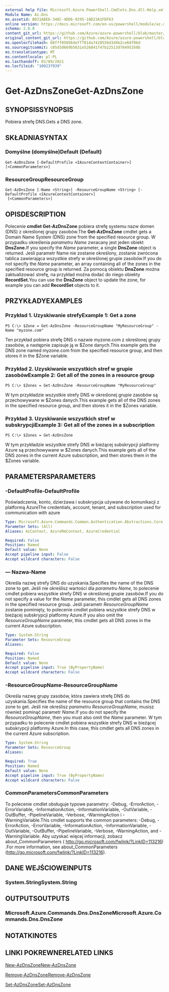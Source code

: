 ```yaml
---
external help file: Microsoft.Azure.PowerShell.Cmdlets.Dns.dll-Help.xml
Module Name: Az.Dns
ms.assetid: B831ABE6-348C-4DD6-9295-18D23A1FDF63
online version: https://docs.microsoft.com/en-us/powershell/module/az.dns/get-azdnszone
schema: 2.0.0
content_git_url: https://github.com/Azure/azure-powershell/blob/master/src/Dns/Dns/help/Get-AzDnsZone.md
original_content_git_url: https://github.com/Azure/azure-powershell/blob/master/src/Dns/Dns/help/Get-AzDnsZone.md
ms.openlocfilehash: 68fff050564eff7014a7428556d3d4b2ce68f06d
ms.sourcegitcommit: c05d3d669b5631e526841f47b22513d78495350b
ms.translationtype: MT
ms.contentlocale: pl-PL
ms.lasthandoff: 02/09/2021
ms.locfileid: "100237939"
---
```

# <span data-ttu-id="f6781-101">Get-AzDnsZone</span><span class="sxs-lookup"><span data-stu-id="f6781-101">Get-AzDnsZone</span></span>

## <span data-ttu-id="f6781-102">SYNOPSIS</span><span class="sxs-lookup"><span data-stu-id="f6781-102">SYNOPSIS</span></span>
<span data-ttu-id="f6781-103">Pobiera strefę DNS.</span><span class="sxs-lookup"><span data-stu-id="f6781-103">Gets a DNS zone.</span></span>

## <span data-ttu-id="f6781-104">SKŁADNIA</span><span class="sxs-lookup"><span data-stu-id="f6781-104">SYNTAX</span></span>

### <span data-ttu-id="f6781-105">Domyślne (domyślne)</span><span class="sxs-lookup"><span data-stu-id="f6781-105">Default (Default)</span></span>
```
Get-AzDnsZone [-DefaultProfile <IAzureContextContainer>] [<CommonParameters>]
```

### <span data-ttu-id="f6781-106">ResourceGroup</span><span class="sxs-lookup"><span data-stu-id="f6781-106">ResourceGroup</span></span>
```
Get-AzDnsZone [-Name <String>] -ResourceGroupName <String> [-DefaultProfile <IAzureContextContainer>]
 [<CommonParameters>]
```

## <span data-ttu-id="f6781-107">OPIS</span><span class="sxs-lookup"><span data-stu-id="f6781-107">DESCRIPTION</span></span>
<span data-ttu-id="f6781-108">Polecenie **cmdlet Get-AzDnsZone** pobiera strefę systemu nazw domen (DNS) z określonej grupy zasobów.</span><span class="sxs-lookup"><span data-stu-id="f6781-108">The **Get-AzDnsZone** cmdlet gets a Domain Name System (DNS) zone from the specified resource group.</span></span>
<span data-ttu-id="f6781-109">W przypadku określenia *parametru Name* zwracany jest jeden obiekt **DnsZone.**</span><span class="sxs-lookup"><span data-stu-id="f6781-109">If you specify the *Name* parameter, a single **DnsZone** object is returned.</span></span>
<span data-ttu-id="f6781-110">Jeśli parametr Name  nie zostanie określony, zostanie zwrócona tablica zawierająca wszystkie strefy w określonej grupie zasobów.</span><span class="sxs-lookup"><span data-stu-id="f6781-110">If you do not specify the *Name* parameter, an array containing all of the zones in the specified resource group is returned.</span></span>
<span data-ttu-id="f6781-111">Za pomocą obiektu **DnsZone** można zaktualizować strefę, na przykład można dodać do niego obiekty **RecordSet.**</span><span class="sxs-lookup"><span data-stu-id="f6781-111">You can use the **DnsZone** object to update the zone, for example you can add **RecordSet** objects to it.</span></span>

## <span data-ttu-id="f6781-112">PRZYKŁADY</span><span class="sxs-lookup"><span data-stu-id="f6781-112">EXAMPLES</span></span>

### <span data-ttu-id="f6781-113">Przykład 1. Uzyskiwanie strefy</span><span class="sxs-lookup"><span data-stu-id="f6781-113">Example 1: Get a zone</span></span>
```
PS C:\> $Zone = Get-AzDnsZone -ResourceGroupName "MyResourceGroup" -Name "myzone.com"
```

<span data-ttu-id="f6781-114">Ten przykład pobiera strefę DNS o nazwie myzone.com z określonej grupy zasobów, a następnie zapisuje ją w $Zone danych.</span><span class="sxs-lookup"><span data-stu-id="f6781-114">This example gets the DNS zone named myzone.com from the specified resource group, and then stores it in the $Zone variable.</span></span>

### <span data-ttu-id="f6781-115">Przykład 2. Uzyskiwanie wszystkich stref w grupie zasobów</span><span class="sxs-lookup"><span data-stu-id="f6781-115">Example 2: Get all of the zones in a resource group</span></span>
```
PS C:\> $Zones = Get-AzDnsZone -ResourceGroupName "MyResourceGroup"
```

<span data-ttu-id="f6781-116">W tym przykładzie wszystkie strefy DNS w określonej grupie zasobów są przechowywane w $Zones danych.</span><span class="sxs-lookup"><span data-stu-id="f6781-116">This example gets all of the DNS zones in the specified resource group, and then stores it in the $Zones variable.</span></span>

### <span data-ttu-id="f6781-117">Przykład 3. Uzyskiwanie wszystkich stref w subskrypcji</span><span class="sxs-lookup"><span data-stu-id="f6781-117">Example 3: Get all of the zones in a subscription</span></span>
```
PS C:\> $Zones = Get-AzDnsZone
```

<span data-ttu-id="f6781-118">W tym przykładzie wszystkie strefy DNS w bieżącej subskrypcji platformy Azure są przechowywane w $Zones danych.</span><span class="sxs-lookup"><span data-stu-id="f6781-118">This example gets all of the DNS zones in the current Azure subscription, and then stores them in the $Zones variable.</span></span>

## <span data-ttu-id="f6781-119">PARAMETERS</span><span class="sxs-lookup"><span data-stu-id="f6781-119">PARAMETERS</span></span>

### <span data-ttu-id="f6781-120">-DefaultProfile</span><span class="sxs-lookup"><span data-stu-id="f6781-120">-DefaultProfile</span></span>
<span data-ttu-id="f6781-121">Poświadczenia, konto, dzierżawa i subskrypcja używane do komunikacji z platformą Azure</span><span class="sxs-lookup"><span data-stu-id="f6781-121">The credentials, account, tenant, and subscription used for communication with azure</span></span>

```yaml
Type: Microsoft.Azure.Commands.Common.Authentication.Abstractions.Core.IAzureContextContainer
Parameter Sets: (All)
Aliases: AzContext, AzureRmContext, AzureCredential

Required: False
Position: Named
Default value: None
Accept pipeline input: False
Accept wildcard characters: False
```

### <span data-ttu-id="f6781-122">— Nazwa</span><span class="sxs-lookup"><span data-stu-id="f6781-122">-Name</span></span>
<span data-ttu-id="f6781-123">Określa nazwę strefy DNS do uzyskania.</span><span class="sxs-lookup"><span data-stu-id="f6781-123">Specifies the name of the DNS zone to get.</span></span>
<span data-ttu-id="f6781-124">Jeśli nie określisz wartości dla *parametru Name,* to polecenie cmdlet pobiera wszystkie strefy DNS w określonej grupie zasobów.</span><span class="sxs-lookup"><span data-stu-id="f6781-124">If you do not specify a value for the *Name* parameter, this cmdlet gets all DNS zones in the specified resource group.</span></span>
<span data-ttu-id="f6781-125">Jeśli parametr *ResourceGroupName* zostanie pominięty, to polecenie cmdlet pobiera wszystkie strefy DNS w bieżącej subskrypcji platformy Azure.</span><span class="sxs-lookup"><span data-stu-id="f6781-125">If you also omit the *ResourceGroupName* parameter, this cmdlet gets all DNS zones in the current Azure subscription.</span></span>

```yaml
Type: System.String
Parameter Sets: ResourceGroup
Aliases:

Required: False
Position: Named
Default value: None
Accept pipeline input: True (ByPropertyName)
Accept wildcard characters: False
```

### <span data-ttu-id="f6781-126">-ResourceGroupName</span><span class="sxs-lookup"><span data-stu-id="f6781-126">-ResourceGroupName</span></span>
<span data-ttu-id="f6781-127">Określa nazwę grupy zasobów, która zawiera strefę DNS do uzyskania.</span><span class="sxs-lookup"><span data-stu-id="f6781-127">Specifies the name of the resource group that contains the DNS zone to get.</span></span>
<span data-ttu-id="f6781-128">Jeśli nie określisz *parametru ResourceGroupName,* musisz również pominąć parametr *Name.*</span><span class="sxs-lookup"><span data-stu-id="f6781-128">If you do not specify the *ResourceGroupName*, then you must also omit the *Name* parameter.</span></span>
<span data-ttu-id="f6781-129">W tym przypadku to polecenie cmdlet pobiera wszystkie strefy DNS w bieżącej subskrypcji platformy Azure.</span><span class="sxs-lookup"><span data-stu-id="f6781-129">In this case, this cmdlet gets all DNS zones in the current Azure subscription.</span></span>

```yaml
Type: System.String
Parameter Sets: ResourceGroup
Aliases:

Required: True
Position: Named
Default value: None
Accept pipeline input: True (ByPropertyName)
Accept wildcard characters: False
```

### <span data-ttu-id="f6781-130">CommonParameters</span><span class="sxs-lookup"><span data-stu-id="f6781-130">CommonParameters</span></span>
<span data-ttu-id="f6781-131">To polecenie cmdlet obsługuje typowe parametry: -Debug, -ErrorAction, -ErrorVariable, -InformationAction, -InformationVariable, -OutVariable, -OutBuffer, -PipelineVariable, -Verbose, -WarningAction i -WarningVariable.</span><span class="sxs-lookup"><span data-stu-id="f6781-131">This cmdlet supports the common parameters: -Debug, -ErrorAction, -ErrorVariable, -InformationAction, -InformationVariable, -OutVariable, -OutBuffer, -PipelineVariable, -Verbose, -WarningAction, and -WarningVariable.</span></span> <span data-ttu-id="f6781-132">Aby uzyskać więcej informacji, zobacz about_CommonParameters ( http://go.microsoft.com/fwlink/?LinkID=113216) .</span><span class="sxs-lookup"><span data-stu-id="f6781-132">For more information, see about_CommonParameters (http://go.microsoft.com/fwlink/?LinkID=113216).</span></span>

## <span data-ttu-id="f6781-133">DANE WEJŚCIOWE</span><span class="sxs-lookup"><span data-stu-id="f6781-133">INPUTS</span></span>

### <span data-ttu-id="f6781-134">System.String</span><span class="sxs-lookup"><span data-stu-id="f6781-134">System.String</span></span>

## <span data-ttu-id="f6781-135">OUTPUTS</span><span class="sxs-lookup"><span data-stu-id="f6781-135">OUTPUTS</span></span>

### <span data-ttu-id="f6781-136">Microsoft.Azure.Commands.Dns.DnsZone</span><span class="sxs-lookup"><span data-stu-id="f6781-136">Microsoft.Azure.Commands.Dns.DnsZone</span></span>

## <span data-ttu-id="f6781-137">NOTATKI</span><span class="sxs-lookup"><span data-stu-id="f6781-137">NOTES</span></span>

## <span data-ttu-id="f6781-138">LINKI POKREWNE</span><span class="sxs-lookup"><span data-stu-id="f6781-138">RELATED LINKS</span></span>

[<span data-ttu-id="f6781-139">New-AzDnsZone</span><span class="sxs-lookup"><span data-stu-id="f6781-139">New-AzDnsZone</span></span>](./New-AzDnsZone.md)

[<span data-ttu-id="f6781-140">Remove-AzDnsZone</span><span class="sxs-lookup"><span data-stu-id="f6781-140">Remove-AzDnsZone</span></span>](./Remove-AzDnsZone.md)

[<span data-ttu-id="f6781-141">Set-AzDnsZone</span><span class="sxs-lookup"><span data-stu-id="f6781-141">Set-AzDnsZone</span></span>](./Set-AzDnsZone.md)
